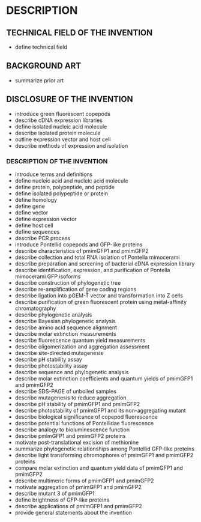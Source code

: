 # DESCRIPTION

## TECHNICAL FIELD OF THE INVENTION

- define technical field

## BACKGROUND ART

- summarize prior art

## DISCLOSURE OF THE INVENTION

- introduce green fluorescent copepods
- describe cDNA expression libraries
- define isolated nucleic acid molecule
- describe isolated protein molecule
- outline expression vector and host cell
- describe methods of expression and isolation

### DESCRIPTION OF THE INVENTION

- introduce terms and definitions
- define nucleic acid and nucleic acid molecule
- define protein, polypeptide, and peptide
- define isolated polypeptide or protein
- define homology
- define gene
- define vector
- define expression vector
- define host cell
- define sequences
- describe PCR process
- introduce Pontellid copepods and GFP-like proteins
- describe characteristics of pmimGFP1 and pmimGFP2
- describe collection and total RNA isolation of Pontella mimocerami
- describe preparation and screening of bacterial cDNA expression library
- describe identification, expression, and purification of Pontella mimocerami GFP isoforms
- describe construction of phylogenetic tree
- describe re-amplification of gene coding regions
- describe ligation into pGEM-T vector and transformation into Z cells
- describe purification of green fluorescent protein using metal-affinity chromatography
- describe phylogenetic analysis
- describe Bayesian phylogenetic analysis
- describe amino acid sequence alignment
- describe molar extinction measurements
- describe fluorescence quantum yield measurements
- describe oligomerization and aggregation assessment
- describe site-directed mutagenesis
- describe pH stability assay
- describe photostability assay
- describe sequence and phylogenetic analysis
- describe molar extinction coefficients and quantum yields of pmimGFP1 and pmimGFP2
- describe SDS-PAGE of unboiled samples
- describe mutagenesis to reduce aggregation
- describe pH stability of pmimGFP1 and pmimGFP2
- describe photostability of pmimGFP1 and its non-aggregating mutant
- describe biological significance of copepod fluorescence
- describe potential functions of Pontellidae fluorescence
- describe analogy to bioluminescence function
- describe pmimGFP1 and pmimGFP2 proteins
- motivate post-translational excision of methionine
- summarize phylogenetic relationships among Pontellid GFP-like proteins
- describe light transforming chromophores of pmimGFP1 and pmimGFP2 proteins
- compare molar extinction and quantum yield data of pmimGFP1 and pmimGFP2
- describe multimeric forms of pmimGFP1 and pmimGFP2
- motivate aggregation of pmimGFP1 and pmimGFP2
- describe mutant 3 of pmimGFP1
- define brightness of GFP-like proteins
- describe applications of pmimGFP1 and pmimGFP2
- provide general statements about the invention

